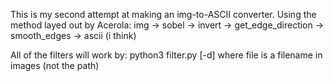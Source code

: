 This is my second attempt at making an img-to-ASCII converter. 
Using the method layed out by Acerola:
img -> sobel -> invert -> get_edge_direction -> smooth_edges -> ascii (i think)

All of the filters will work by:
python3 filter.py [-d] <file> where file is a filename in images (not the path)
